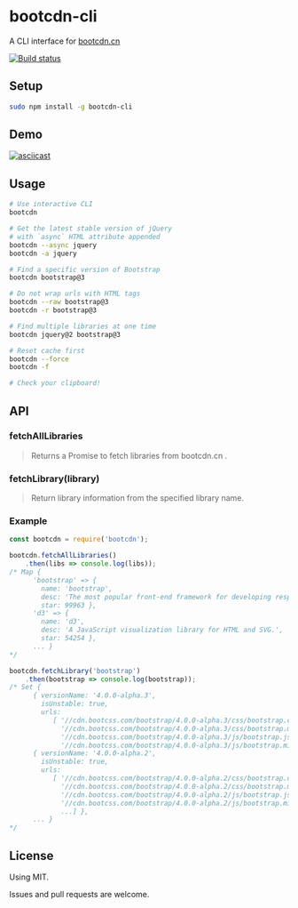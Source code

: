# bootcdn-cli
A CLI interface for [bootcdn.cn](http://www.bootcdn.cn/)

[![Build status](https://travis-ci.org/bdbai/bootcdn-cli.svg)](https://travis-ci.org/bdbai/bootcdn-cli)

## Setup
```bash
sudo npm install -g bootcdn-cli
```

## Demo

[![asciicast](https://asciinema.org/a/ayf8gupozjtx4bwlqwugxh2bc.png)](https://asciinema.org/a/ayf8gupozjtx4bwlqwugxh2bc)


## Usage
```bash
# Use interactive CLI
bootcdn

# Get the latest stable version of jQuery
# with `async` HTML attribute appended
bootcdn --async jquery
bootcdn -a jquery

# Find a specific version of Bootstrap
bootcdn bootstrap@3

# Do not wrap urls with HTML tags
bootcdn --raw bootstrap@3
bootcdn -r bootstrap@3

# Find multiple libraries at one time
bootcdn jquery@2 bootstrap@3

# Reset cache first
bootcdn --force
bootcdn -f

# Check your clipboard!
```

## API
### fetchAllLibraries
> Returns a Promise to fetch libraries from bootcdn.cn .

### fetchLibrary(library)
> Return library information from the specified library name.

### Example
```js
const bootcdn = require('bootcdn');

bootcdn.fetchAllLibraries()
    .then(libs => console.log(libs));
/* Map {
      'bootstrap' => {
        name: 'bootstrap',
        desc: 'The most popular front-end framework for developing responsive, mobile first projects on the web.',
        star: 99963 },
      'd3' => {
        name: 'd3',
        desc: 'A JavaScript visualization library for HTML and SVG.',
        star: 54254 },
      ... }
*/

bootcdn.fetchLibrary('bootstrap')
    .then(bootstrap => console.log(bootstrap));
/* Set {
      { versionName: '4.0.0-alpha.3',
        isUnstable: true,
        urls:
           [ '//cdn.bootcss.com/bootstrap/4.0.0-alpha.3/css/bootstrap.css',
             '//cdn.bootcss.com/bootstrap/4.0.0-alpha.3/css/bootstrap.min.css',
             '//cdn.bootcss.com/bootstrap/4.0.0-alpha.3/js/bootstrap.js',
             '//cdn.bootcss.com/bootstrap/4.0.0-alpha.3/js/bootstrap.min.js' ] },
      { versionName: '4.0.0-alpha.2',
        isUnstable: true,
        urls:
           [ '//cdn.bootcss.com/bootstrap/4.0.0-alpha.2/css/bootstrap.css',
             '//cdn.bootcss.com/bootstrap/4.0.0-alpha.2/css/bootstrap.min.css',
             '//cdn.bootcss.com/bootstrap/4.0.0-alpha.2/js/bootstrap.js',
             '//cdn.bootcss.com/bootstrap/4.0.0-alpha.2/js/bootstrap.min.js',
             ...] },
      ... }
*/
```


## License
Using MIT.

Issues and pull requests are welcome.

